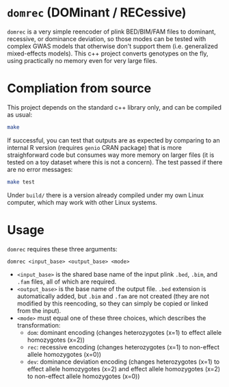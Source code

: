 # `domrec` (DOMinant / RECessive)

`domrec` is a very simple reencoder of plink BED/BIM/FAM files to dominant, recessive, or dominance deviation, so those modes can be tested with complex GWAS models that otherwise don't support them (i.e. generalized mixed-effects models).
This c++ project converts genotypes on the fly, using practically no memory even for very large files.

# Compliation from source

This project depends on the standard c++ library only, and can be compiled as usual:
```bash
make
```
If successful, you can test that outputs are as expected by comparing to an internal R version (requires `genio` CRAN package) that is more straighforward code but consumes way more memory on larger files (it is tested on a toy dataset where this is not a concern).  The test passed if there are no error messages:
```bash
make test
```

Under `build/` there is a version already compiled under my own Linux computer, which may work with other Linux systems.

# Usage

`domrec` requires these three arguments:
```
domrec <input_base> <output_base> <mode>
```

- `<input_base>` is the shared base name of the input plink `.bed`, `.bim`, and `.fam` files, all of which are required.
- `<output_base>` is the base name of the output file.  `.bed` extension is automatically added, but `.bim` and `.fam` are not created (they are not modified by this reencoding, so they can simply be copied or linked from the input).
- `<mode>` must equal one of these three choices, which describes the transformation:
  - `dom`: dominant encoding (changes heterozygotes (x=1) to effect allele homozygotes (x=2))
  - `rec`: recessive encoding (changes heterozygotes (x=1) to non-effect allele homozygotes (x=0))
  - `dev`: dominance deviation encoding (changes heterozygotes (x=1) to effect allele homozygotes (x=2) and effect allele homozygotes (x=2) to non-effect allele homozygotes (x=0))
